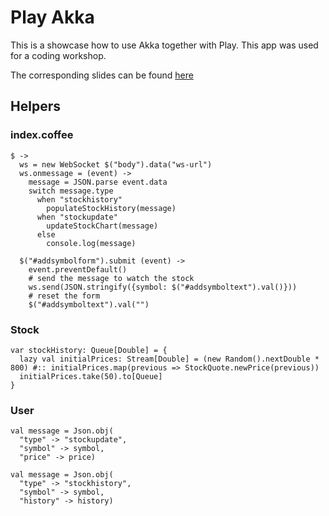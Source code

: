 # Play Akka
This is a showcase how to use Akka together with Play. This app was used for a coding workshop.

The corresponding slides can be found [here](markusjura.github.io/play-akka-slides)

## Helpers

### index.coffee
```
$ ->
  ws = new WebSocket $("body").data("ws-url")
  ws.onmessage = (event) ->
    message = JSON.parse event.data
    switch message.type
      when "stockhistory"
        populateStockHistory(message)
      when "stockupdate"
        updateStockChart(message)
      else
        console.log(message)
```

```
  $("#addsymbolform").submit (event) ->
    event.preventDefault()
    # send the message to watch the stock
    ws.send(JSON.stringify({symbol: $("#addsymboltext").val()}))
    # reset the form
    $("#addsymboltext").val("")
```

### Stock
```
var stockHistory: Queue[Double] = {
  lazy val initialPrices: Stream[Double] = (new Random().nextDouble * 800) #:: initialPrices.map(previous => StockQuote.newPrice(previous))
  initialPrices.take(50).to[Queue]
}
```

### User
```
val message = Json.obj(
  "type" -> "stockupdate",
  "symbol" -> symbol,
  "price" -> price)
```
 
```
val message = Json.obj(
  "type" -> "stockhistory",
  "symbol" -> symbol,
  "history" -> history)
```